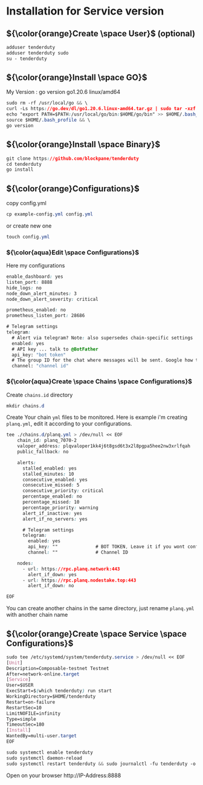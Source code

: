 # Installation for Service version

## ${\color{orange}Create \space User}$	(optional)
```css
adduser tenderduty
adduser tenderduty sudo
su - tenderduty
```
## ${\color{orange}Install \space GO}$	
My Version : go version go1.20.6 linux/amd64
```css
sudo rm -rf /usr/local/go && \
curl -Ls https://go.dev/dl/go1.20.6.linux-amd64.tar.gz | sudo tar -xzf - -C /usr/local && \
echo "export PATH=$PATH:/usr/local/go/bin:$HOME/go/bin" >> $HOME/.bash_profile && \
source $HOME/.bash_profile && \
go version
```

## ${\color{orange}Install \space Binary}$	
```css
git clone https://github.com/blockpane/tenderduty
cd tenderduty
go install
```
## ${\color{orange}Configurations}$	
copy config.yml
```css
cp example-config.yml config.yml
```
or create new one
```css
touch config.yml
```
### ${\color{aqua}Edit \space Configurations}$	
Here my configurations
```css
enable_dashboard: yes
listen_port: 8888
hide_logs: no
node_down_alert_minutes: 3
node_down_alert_severity: critical

prometheus_enabled: no
prometheus_listen_port: 28686

# Telegram settings
telegram:
  # Alert via telegram? Note: also supersedes chain-specific settings
  enabled: yes
  # API key ... talk to @BotFather
  api_key: "bot token"
  # The group ID for the chat where messages will be sent. Google how to find this, will include better info later.
  channel: "channel id"
```

### ${\color{aqua}Create \space Chains \space Configurations}$	
Create `chains.id` directory
```css
mkdir chains.d
```
Create Your chain `yml` files to be monitored. Here is example i'm creating `planq.yml`, edit it according to your configurations.
```css
tee ./chains.d/planq.yml > /dev/null << EOF
    chain_id: planq_7070-2                                                      # Chain ID
    valoper_address: plqvaloper1kk4j6t8gsd6t3x2l8pgpa5hee2nw3xrlfqah            # Your Valoper Address
    public_fallback: no

    alerts:
      stalled_enabled: yes
      stalled_minutes: 10
      consecutive_enabled: yes
      consecutive_missed: 5
      consecutive_priority: critical
      percentage_enabled: no
      percentage_missed: 10
      percentage_priority: warning
      alert_if_inactive: yes
      alert_if_no_servers: yes

      # Telegram settings
      telegram:
        enabled: yes                                              
        api_key: ""              # BOT TOKEN, Leave it if you wont configure it
        channel: ""              # Channel ID

    nodes:
      - url: https://rpc.planq.network:443
        alert_if_down: yes
      - url: https://rpc.planq.nodestake.top:443
        alert_if_down: no

EOF
```
You can create another chains in the same directory, just rename `planq.yml` with another chain name

## ${\color{orange}Create \space Service \space Configurations}$	
```css
sudo tee /etc/systemd/system/tenderduty.service > /dev/null << EOF
[Unit]
Description=Composable-testnet Testnet
After=network-online.target
[Service]
User=$USER
ExecStart=$(which tenderduty) run start
WorkingDirectory=$HOME/tenderduty
Restart=on-failure
RestartSec=10
LimitNOFILE=infinity
Type=simple
TimeoutSec=180
[Install]
WantedBy=multi-user.target
EOF
```
```css
sudo systemctl enable tenderduty
sudo systemctl daemon-reload
sudo systemctl restart tenderduty && sudo journalctl -fu tenderduty -o cat
```
Open on your browser
http://IP-Address:8888

